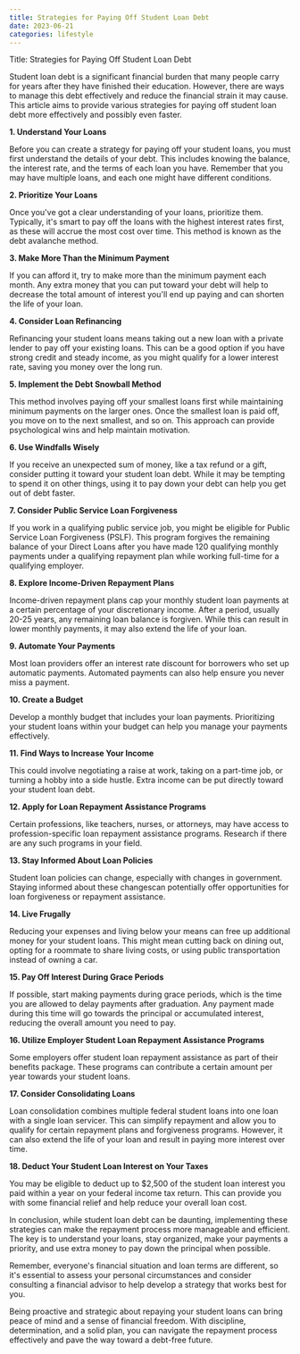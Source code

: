 ```yaml
---
title: Strategies for Paying Off Student Loan Debt
date: 2023-06-21
categories: lifestyle
---
```


Title: Strategies for Paying Off Student Loan Debt

Student loan debt is a significant financial burden that many people carry for years after they have finished their education. However, there are ways to manage this debt effectively and reduce the financial strain it may cause. This article aims to provide various strategies for paying off student loan debt more effectively and possibly even faster.

**1. Understand Your Loans**

Before you can create a strategy for paying off your student loans, you must first understand the details of your debt. This includes knowing the balance, the interest rate, and the terms of each loan you have. Remember that you may have multiple loans, and each one might have different conditions.

**2. Prioritize Your Loans**

Once you've got a clear understanding of your loans, prioritize them. Typically, it's smart to pay off the loans with the highest interest rates first, as these will accrue the most cost over time. This method is known as the debt avalanche method.

**3. Make More Than the Minimum Payment**

If you can afford it, try to make more than the minimum payment each month. Any extra money that you can put toward your debt will help to decrease the total amount of interest you'll end up paying and can shorten the life of your loan.

**4. Consider Loan Refinancing**

Refinancing your student loans means taking out a new loan with a private lender to pay off your existing loans. This can be a good option if you have strong credit and steady income, as you might qualify for a lower interest rate, saving you money over the long run.

**5. Implement the Debt Snowball Method**

This method involves paying off your smallest loans first while maintaining minimum payments on the larger ones. Once the smallest loan is paid off, you move on to the next smallest, and so on. This approach can provide psychological wins and help maintain motivation.

**6. Use Windfalls Wisely**

If you receive an unexpected sum of money, like a tax refund or a gift, consider putting it toward your student loan debt. While it may be tempting to spend it on other things, using it to pay down your debt can help you get out of debt faster.

**7. Consider Public Service Loan Forgiveness**

If you work in a qualifying public service job, you might be eligible for Public Service Loan Forgiveness (PSLF). This program forgives the remaining balance of your Direct Loans after you have made 120 qualifying monthly payments under a qualifying repayment plan while working full-time for a qualifying employer.

**8. Explore Income-Driven Repayment Plans**

Income-driven repayment plans cap your monthly student loan payments at a certain percentage of your discretionary income. After a period, usually 20-25 years, any remaining loan balance is forgiven. While this can result in lower monthly payments, it may also extend the life of your loan.

**9. Automate Your Payments**

Most loan providers offer an interest rate discount for borrowers who set up automatic payments. Automated payments can also help ensure you never miss a payment.

**10. Create a Budget**

Develop a monthly budget that includes your loan payments. Prioritizing your student loans within your budget can help you manage your payments effectively.

**11. Find Ways to Increase Your Income**

This could involve negotiating a raise at work, taking on a part-time job, or turning a hobby into a side hustle. Extra income can be put directly toward your student loan debt.

**12. Apply for Loan Repayment Assistance Programs**

Certain professions, like teachers, nurses, or attorneys, may have access to profession-specific loan repayment assistance programs. Research if there are any such programs in your field.

**13. Stay Informed About Loan Policies**

Student loan policies can change, especially with changes in government. Staying informed about these changescan potentially offer opportunities for loan forgiveness or repayment assistance.

**14. Live Frugally**

Reducing your expenses and living below your means can free up additional money for your student loans. This might mean cutting back on dining out, opting for a roommate to share living costs, or using public transportation instead of owning a car.

**15. Pay Off Interest During Grace Periods**

If possible, start making payments during grace periods, which is the time you are allowed to delay payments after graduation. Any payment made during this time will go towards the principal or accumulated interest, reducing the overall amount you need to pay.

**16. Utilize Employer Student Loan Repayment Assistance Programs**

Some employers offer student loan repayment assistance as part of their benefits package. These programs can contribute a certain amount per year towards your student loans.

**17. Consider Consolidating Loans**

Loan consolidation combines multiple federal student loans into one loan with a single loan servicer. This can simplify repayment and allow you to qualify for certain repayment plans and forgiveness programs. However, it can also extend the life of your loan and result in paying more interest over time.

**18. Deduct Your Student Loan Interest on Your Taxes**

You may be eligible to deduct up to $2,500 of the student loan interest you paid within a year on your federal income tax return. This can provide you with some financial relief and help reduce your overall loan cost.

In conclusion, while student loan debt can be daunting, implementing these strategies can make the repayment process more manageable and efficient. The key is to understand your loans, stay organized, make your payments a priority, and use extra money to pay down the principal when possible.

Remember, everyone's financial situation and loan terms are different, so it's essential to assess your personal circumstances and consider consulting a financial advisor to help develop a strategy that works best for you.

Being proactive and strategic about repaying your student loans can bring peace of mind and a sense of financial freedom. With discipline, determination, and a solid plan, you can navigate the repayment process effectively and pave the way toward a debt-free future.